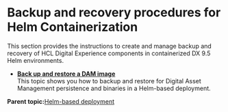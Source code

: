 # Backup and recovery procedures for Helm Containerization

This section provides the instructions to create and manage backup and recovery of HCL Digital Experience components in containerized DX 9.5 Helm environments.

-   **[Back up and restore a DAM image](../digital_asset_mgmt/helm_dam_backup_restore_image.md)**  
This topic shows you how to backup and restore for Digital Asset Management persistence and binaries in a Helm-based deployment.

**Parent topic:**[Helm-based deployment](../containerization/helm.md)

